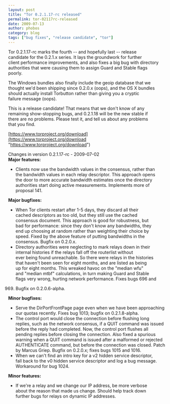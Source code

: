 ```yaml
---
layout: post
title: "Tor 0.2.1.17-rc released"
permalink: tor-02117rc-released
date: 2009-07-13
author: phobos
category: blog
tags: ["bug fixes", "release candidate", "tor"]
---
```


Tor 0.2.1.17-rc marks the fourth -- and hopefully last -- release  
candidate for the 0.2.1.x series. It lays the groundwork for further  
client performance improvements, and also fixes a big bug with directory  
authorities that were causing them to assign Guard and Stable flags  
poorly.

The Windows bundles also finally include the geoip database that we  
thought we'd been shipping since 0.2.0.x (oops), and the OS X bundles  
should actually install Torbutton rather than giving you a cryptic  
failure message (oops).

This is a release candidate! That means that we don't know of any  
remaining show-stopping bugs, and 0.2.1.18 will be the new stable if  
there are no problems. Please test it, and tell us about any problems  
that you find.

[https://www.torproject.org/download](https://www.torproject.org/download "https://www.torproject.org/download")

Changes in version 0.2.1.17-rc - 2009-07-02  
**Major features:**

- Clients now use the bandwidth values in the consensus, rather than  
 the bandwidth values in each relay descriptor. This approach opens  
 the door to more accurate bandwidth estimates once the directory  
 authorities start doing active measurements. Implements more of  
 proposal 141.

**Major bugfixes:**

- When Tor clients restart after 1-5 days, they discard all their  
 cached descriptors as too old, but they still use the cached  
 consensus document. This approach is good for robustness, but  
 bad for performance: since they don't know any bandwidths, they  
 end up choosing at random rather than weighting their choice by  
 speed. Fixed by the above feature of putting bandwidths in the  
 consensus. Bugfix on 0.2.0.x.
- Directory authorities were neglecting to mark relays down in their  
 internal histories if the relays fall off the routerlist without  
 ever being found unreachable. So there were relays in the histories  
 that haven't been seen for eight months, and are listed as being  
 up for eight months. This wreaked havoc on the "median wfu"  
 and "median mtbf" calculations, in turn making Guard and Stable  
 flags very wrong, hurting network performance. Fixes bugs 696 and  
 969. Bugfix on 0.2.0.6-alpha.

**Minor bugfixes:**

- Serve the DirPortFrontPage page even when we have been approaching  
 our quotas recently. Fixes bug 1013; bugfix on 0.2.1.8-alpha.
- The control port would close the connection before flushing long  
 replies, such as the network consensus, if a QUIT command was issued  
 before the reply had completed. Now, the control port flushes all  
 pending replies before closing the connection. Also fixed a spurious  
 warning when a QUIT command is issued after a malformed or rejected  
 AUTHENTICATE command, but before the connection was closed. Patch  
 by Marcus Griep. Bugfix on 0.2.0.x; fixes bugs 1015 and 1016.
- When we can't find an intro key for a v2 hidden service descriptor,  
 fall back to the v0 hidden service descriptor and log a bug message.  
 Workaround for bug 1024.

**Minor features:**

- If we're a relay and we change our IP address, be more verbose  
 about the reason that made us change. Should help track down  
 further bugs for relays on dynamic IP addresses.

